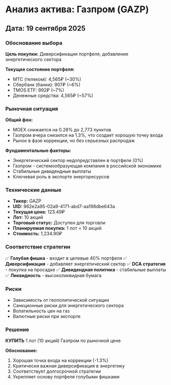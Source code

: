 # Анализ актива: Газпром (GAZP)
## Дата: 19 сентября 2025

### Обоснование выбора

**Цель покупки:** Диверсификация портфеля, добавление энергетического сектора

**Текущее состояние портфеля:**
- МТС (телеком): 4,565₽ (~30%)
- Сбербанк (банки): 907₽ (~6%)
- TMOS ETF: 992₽ (~7%)
- Денежные средства: 4,565₽ (~57%)

### Рыночная ситуация

**Общий фон:**
- MOEX снижается на 0.28% до 2,773 пунктов
- Газпром вчера снизился на 1.3%, что создает хорошую точку входа
- Рынок в фазе коррекции, но без серьезных распродаж

**Фундаментальные факторы:**
- Энергетический сектор недопредставлен в портфеле (0%)
- Газпром - системообразующая компания в российской экономике
- Стабильные дивидендные выплаты
- Ключевая роль в экспорте энергоресурсов

### Технические данные

- **Тикер:** GAZP
- **UID:** 962e2a95-02a9-4171-abd7-aa198dbe643a
- **Текущая цена:** 123.49₽
- **Лот:** 10 акций
- **Торговый статус:** Доступен для торговли
- **Планируемая покупка:** 1 лот = 10 акций
- **Стоимость:** 1,234.90₽

### Соответствие стратегии

✅ **Голубая фишка** - входит в целевые 40% портфеля
✅ **Диверсификация** - добавляет энергетический сектор
✅ **DCA стратегия** - покупка на просадке
✅ **Дивидендная политика** - стабильные выплаты
✅ **Ликвидность** - высоколиквидная бумага

### Риски

- Зависимость от геополитической ситуации
- Санкционные риски для энергетического сектора
- Волатильность цен на газ
- Валютные риски при экспорте

### Решение

**КУПИТЬ** 1 лот (10 акций) Газпром по рыночной цене

**Обоснование:**
1. Хорошая точка входа на коррекции (-1.3%)
2. Критически важная диверсификация в энергетику
3. Соответствует долгосрочной стратегии
4. Укрепляет основу портфеля голубыми фишками